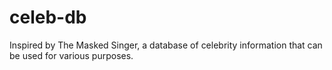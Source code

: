 # celeb-db
Inspired by The Masked Singer, a database of celebrity information that can be used for various purposes.
